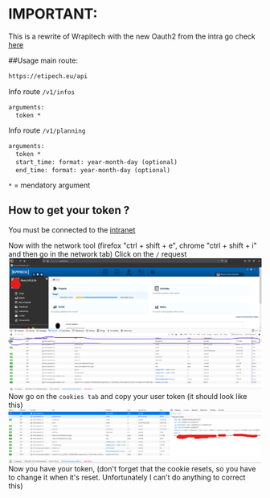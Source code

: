 # IMPORTANT:
This is a rewrite of Wrapitech with the new Oauth2 from the intra go check [here](https://github.com/Epiteks/Wrapitech)

##Usage
main route:
````html
https://etipech.eu/api
````

Info route ``/v1/infos``
````
arguments: 
  token *
````

Info route ``/v1/planning``
````
arguments: 
  token *
  start_time: format: year-month-day (optional)
  end_time: format: year-month-day (optional)
````

`*` = mendatory argument

## How to get your token ?

You must be connected to the [intranet](https://intra.epitech.eu/)

Now with the network tool (firefox "ctrl + shift + e", chrome "ctrl + shift + i" and then go in the network tab)
Click on the `/` request  
![img](images/network.png)  
Now go on the `cookies tab` and copy your user token (it should look like this)  
![img](images/cookie.png)  
Now you have your token, (don't forget that the cookie resets, so you have to change it when it's reset. Unfortunately I can't do anything to correct this)